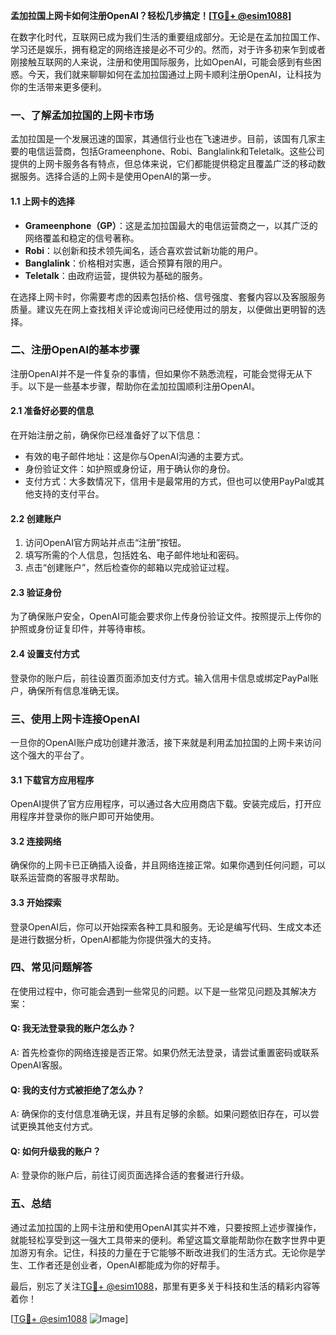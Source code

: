 **孟加拉国上网卡如何注册OpenAI？轻松几步搞定！[[TG💪+ @esim1088](https://t.me/s/esim1088)]**

在数字化时代，互联网已成为我们生活的重要组成部分。无论是在孟加拉国工作、学习还是娱乐，拥有稳定的网络连接是必不可少的。然而，对于许多初来乍到或者刚接触互联网的人来说，注册和使用国际服务，比如OpenAI，可能会感到有些困惑。今天，我们就来聊聊如何在孟加拉国通过上网卡顺利注册OpenAI，让科技为你的生活带来更多便利。

### 一、了解孟加拉国的上网卡市场

孟加拉国是一个发展迅速的国家，其通信行业也在飞速进步。目前，该国有几家主要的电信运营商，包括Grameenphone、Robi、Banglalink和Teletalk。这些公司提供的上网卡服务各有特点，但总体来说，它们都能提供稳定且覆盖广泛的移动数据服务。选择合适的上网卡是使用OpenAI的第一步。

#### 1.1 上网卡的选择

- **Grameenphone（GP）**：这是孟加拉国最大的电信运营商之一，以其广泛的网络覆盖和稳定的信号著称。
- **Robi**：以创新和技术领先闻名，适合喜欢尝试新功能的用户。
- **Banglalink**：价格相对实惠，适合预算有限的用户。
- **Teletalk**：由政府运营，提供较为基础的服务。

在选择上网卡时，你需要考虑的因素包括价格、信号强度、套餐内容以及客服服务质量。建议先在网上查找相关评论或询问已经使用过的朋友，以便做出更明智的选择。

### 二、注册OpenAI的基本步骤

注册OpenAI并不是一件复杂的事情，但如果你不熟悉流程，可能会觉得无从下手。以下是一些基本步骤，帮助你在孟加拉国顺利注册OpenAI。

#### 2.1 准备好必要的信息

在开始注册之前，确保你已经准备好了以下信息：

- 有效的电子邮件地址：这是你与OpenAI沟通的主要方式。
- 身份验证文件：如护照或身份证，用于确认你的身份。
- 支付方式：大多数情况下，信用卡是最常用的方式，但也可以使用PayPal或其他支持的支付平台。

#### 2.2 创建账户

1. 访问OpenAI官方网站并点击“注册”按钮。
2. 填写所需的个人信息，包括姓名、电子邮件地址和密码。
3. 点击“创建账户”，然后检查你的邮箱以完成验证过程。

#### 2.3 验证身份

为了确保账户安全，OpenAI可能会要求你上传身份验证文件。按照提示上传你的护照或身份证复印件，并等待审核。

#### 2.4 设置支付方式

登录你的账户后，前往设置页面添加支付方式。输入信用卡信息或绑定PayPal账户，确保所有信息准确无误。

### 三、使用上网卡连接OpenAI

一旦你的OpenAI账户成功创建并激活，接下来就是利用孟加拉国的上网卡来访问这个强大的平台了。

#### 3.1 下载官方应用程序

OpenAI提供了官方应用程序，可以通过各大应用商店下载。安装完成后，打开应用程序并登录你的账户即可开始使用。

#### 3.2 连接网络

确保你的上网卡已正确插入设备，并且网络连接正常。如果你遇到任何问题，可以联系运营商的客服寻求帮助。

#### 3.3 开始探索

登录OpenAI后，你可以开始探索各种工具和服务。无论是编写代码、生成文本还是进行数据分析，OpenAI都能为你提供强大的支持。

### 四、常见问题解答

在使用过程中，你可能会遇到一些常见的问题。以下是一些常见问题及其解决方案：

#### Q: 我无法登录我的账户怎么办？

A: 首先检查你的网络连接是否正常。如果仍然无法登录，请尝试重置密码或联系OpenAI客服。

#### Q: 我的支付方式被拒绝了怎么办？

A: 确保你的支付信息准确无误，并且有足够的余额。如果问题依旧存在，可以尝试更换其他支付方式。

#### Q: 如何升级我的账户？

A: 登录你的账户后，前往订阅页面选择合适的套餐进行升级。

### 五、总结

通过孟加拉国的上网卡注册和使用OpenAI其实并不难，只要按照上述步骤操作，就能轻松享受到这一强大工具带来的便利。希望这篇文章能帮助你在数字世界中更加游刃有余。记住，科技的力量在于它能够不断改进我们的生活方式。无论你是学生、工作者还是创业者，OpenAI都能成为你的好帮手。

最后，别忘了关注[TG💪+ @esim1088](https://t.me/s/esim1088)，那里有更多关于科技和生活的精彩内容等着你！

[[TG💪+ @esim1088](https://t.me/s/esim1088) ![Image](https://i.postimg.cc/4NQfJmqS/Snipaste-2025-05-13-00-14-12.png)]
